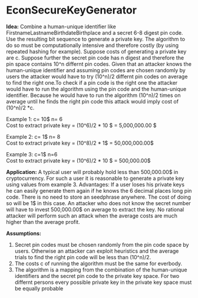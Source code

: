 # EconSecureKeyGenerator
<strong>Idea:</strong> Combine a human-unique identifier like FirstnameLastnameBirthdateBirthplace and a secret 6-8 digest pin code. Use the resulting bit sequence to generate a private key. The algorithm to do so must be computationally intensive and therefore costly (by using repeated hashing for example). Suppose costs of generating a private key are c. Suppose further the secret pin code has n digest and therefore the pin space contains 10^n differnt pin codes. Given that an attacker knows the human-unique identifier and assuming pin codes are chosen randomly by users the attacker would have to try (10^n)/2 differnt pin codes on average to find the right one.To check if a pin code is the right one the attacker would have to run the algorithm using the pin code and the human-unique identifier. Because he would have to run the algorithm (10^n)/2 times on average until he finds the right pin code this attack would imply cost of (10^n)/2 *c.

<p>Example 1: c= 10$ n= 6 
<br>
Cost to extract private key = (10^6)/2 * 10 $ = 5,000,000.00 $
<br></p>
<p>Example 2: c= 1$ n= 8
<br>
Cost to extract private key = (10^8)/2 * 1$ = 50,000,000.00$</p>
<p>Example 3: c=1$ n=6
<br>
Cost to extract private key = (10^6)/2 * 10 $ = 500,000.00$</p>

<strong>Application:</strong> A typical user will probably hold less than 500,000.00$ in cryptocurrency. For such a user it is reasonable to generate a private key using values from example 3. Advantages: If a user loses his private keys he can easily generate them again if he knows the 6 decimal places long pin code. There is no need to store an seedphrase anywhere. The cost of doing so will be 1$ in this case. An attacker who does not know the secret number will have to invest 500,000.00$ on average to extract the key. No rational attacker will perform such an attack when the average costs are much higher than the average profit.

<strong>Assumptions:</strong>
<ol>
  <li>Secret pin codes must be chosen randomly from the pin code space by users. Otherwise an attacker can exploit heuristics and the average trials to find the right pin code will be less than (10^n)/2.  </li>
  <li> The costs c of running the algorithm must be the same for everbody.  </li>
  <li> The algorithm is a mapping from the combination of the human-unique identifiers and the secret pin code to the private key space. For two differnt persons every possible private key in the private key space must be equally probable</li>
 </ol>

